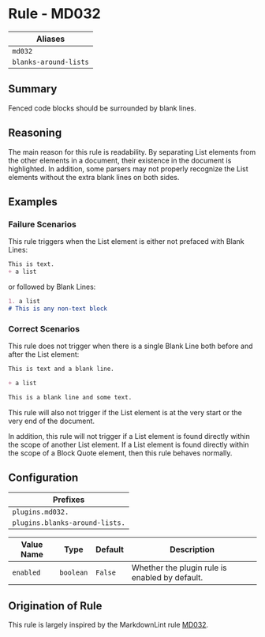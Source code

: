 # Rule - MD032

| Aliases |
| --- |
| `md032` |
| `blanks-around-lists` |

## Summary

Fenced code blocks should be surrounded by blank lines.

## Reasoning

The main reason for this rule is readability.  By separating
List elements from the other elements in a document, their
existence in the document is highlighted.  In addition, some parsers
may not properly recognize the List elements without the extra
blank lines on both sides.

## Examples

### Failure Scenarios

This rule triggers when the List element is either not
prefaced with Blank Lines:

````Markdown
This is text.
+ a list
````

or followed by Blank Lines:

````Markdown
1. a list
# This is any non-text block
````

### Correct Scenarios

This rule does not trigger when there is a single
Blank Line both before and after the List element:

````Markdown
This is text and a blank line.

+ a list

This is a blank line and some text.
````

This rule will also not trigger if the List element is at the
very start or the very end of the document.  

In addition, this rule will not trigger if a List element
is found directly within the scope of another List element. If
a List element is found directly within the scope of a Block
Quote element, then this rule behaves normally.

## Configuration

| Prefixes |
| --- |
| `plugins.md032.` |
| `plugins.blanks-around-lists.` |

| Value Name | Type | Default | Description |
| -- | -- | -- | -- |
| `enabled` | `boolean` | `False` | Whether the plugin rule is enabled by default. |

## Origination of Rule

This rule is largely inspired by the MarkdownLint rule
[MD032](https://github.com/DavidAnson/markdownlint/blob/main/doc/Rules.md#md032---lists-should-be-surrounded-by-blank-lines).
